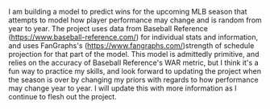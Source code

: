 I am building a model to predict wins for the upcoming MLB season that attempts to model how player performance may change and is random from year to year. 
The project uses data from Baseball Reference (https://www.baseball-reference.com/) for individual stats and information, and uses FanGraphs's (https://www.fangraphs.com/)strength of schedule projection for that part of the model.
This model is admittedly primitive, and relies on the accuracy of Baseball Reference's WAR metric, but I think it's a fun way to practice my skills, and look forward to updating the project when the season is over by changing my priors with regards to how performance may change year to year.
I will update this with more information as I continue to flesh out the project.
